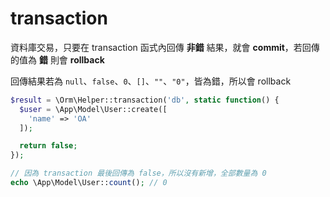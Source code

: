 # transaction

資料庫交易，只要在 transaction 函式內回傳 **非錯** 結果，就會 **commit**，若回傳的值為 **錯** 則會 **rollback**

回傳結果若為 `null`、`false`、`0`、`[]`、`""`、`"0"`，皆為錯，所以會 rollback

```php
$result = \Orm\Helper::transaction('db', static function() {
  $user = \App\Model\User::create([
    'name' => 'OA'
  ]);

  return false;
});

// 因為 transaction 最後回傳為 false，所以沒有新增，全部數量為 0
echo \App\Model\User::count(); // 0
```